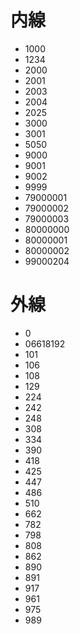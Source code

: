 # 内線
- 1000
- 1234
- 2000
- 2001
- 2003
- 2004
- 2025
- 3000
- 3001
- 5050
- 9000
- 9001
- 9002
- 9999
- 79000001
- 79000002
- 79000003
- 80000000
- 80000001
- 80000002
- 99000204

# 外線
- 0 
- 06618192
- 101
- 106
- 108
- 129
- 224
- 242
- 248
- 308
- 334
- 390
- 418
- 425
- 447
- 486
- 510
- 662
- 782
- 798
- 808
- 862
- 890
- 891
- 917
- 961
- 975
- 989
